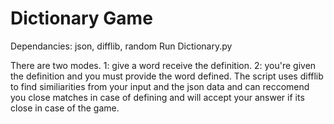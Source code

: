 # Dictionary Game
Dependancies: json, difflib, random
Run Dictionary.py

There are two modes. 1: give a word receive the definition. 2: you're given the definition and you must provide the word defined.
The script uses difflib to find similiarities from your input and the json data and can reccomend you close matches in case of defining and will accept your answer if its close in case of the game.
